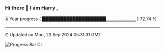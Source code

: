 ### Hi there 👋 I am Harry , 

⏳ Year progress { █████████████████████▁▁▁▁▁▁▁▁▁ } 72.74 %

---

⏰ Updated on Mon, 23 Sep 2024 05:31:31 GMT

![Progress Bar CI](https://github.com/duykhang68/duykhang68/workflows/Progress%20Bar%20CI/badge.svg)
